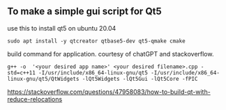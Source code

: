 ## To make a simple gui script for Qt5

use this to install qt5 on ubuntu 20.04
```
sudo apt install -y qtcreator qtbase5-dev qt5-qmake cmake
```

build command for application. courtesy of chatGPT and stackoverflow.
```
g++ -o  '<your desired app name>' <your desired filename>.cpp -std=c++11 -I/usr/include/x86_64-linux-gnu/qt5 -I/usr/include/x86_64-linux-gnu/qt5/QtWidgets -lQt5Widgets -lQt5Gui -lQt5Core -fPIC
```
https://stackoverflow.com/questions/47958083/how-to-build-qt-with-reduce-relocations
